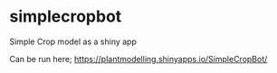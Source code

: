 # simplecropbot
Simple Crop model as a shiny app

Can be run here; https://plantmodelling.shinyapps.io/SimpleCropBot/
